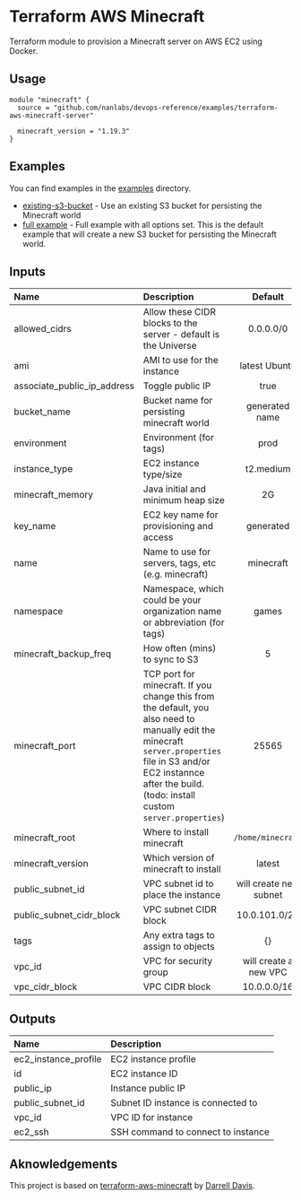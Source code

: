 # Terraform AWS Minecraft

Terraform module to provision a Minecraft server on AWS EC2 using Docker.

## Usage

```hcl
module "minecraft" {
  source = "github.com/nanlabs/devops-reference/examples/terraform-aws-minecraft-server"

  minecraft_version = "1.19.3"
}
```

## Examples

You can find examples in the [examples](./examples) directory.

- [existing-s3-bucket](./examples/existing-s3-bucket) - Use an existing S3 bucket for persisting the Minecraft world
- [full example](./examples/full) - Full example with all options set. This is the default example that will create a new S3 bucket for persisting the Minecraft world.

## Inputs

| Name                        | Description                                                                                                                                                                                                               |        Default         | Required |
| :-------------------------- | :------------------------------------------------------------------------------------------------------------------------------------------------------------------------------------------------------------------------ | :--------------------: | :------: |
| allowed_cidrs               | Allow these CIDR blocks to the server - default is the Universe                                                                                                                                                           |       0.0.0.0/0        |          |
| ami                         | AMI to use for the instance                                                                                                                                                                                               |     latest Ubuntu      |          |
| associate_public_ip_address | Toggle public IP                                                                                                                                                                                                          |          true          |          |
| bucket_name                 | Bucket name for persisting minecraft world                                                                                                                                                                                |     generated name     |          |
| environment                 | Environment (for tags)                                                                                                                                                                                                    |          prod          |          |
| instance_type               | EC2 instance type/size                                                                                                                                                                                                    |       t2.medium        |          |
| minecraft_memory                 | Java initial and minimum heap size                                                                                                                                                                                        |           2G           |          |
| key_name                    | EC2 key name for provisioning and access                                                                                                                                                                                  |       generated        |          |
| name                        | Name to use for servers, tags, etc (e.g. minecraft)                                                                                                                                                                       |       minecraft        |          |
| namespace                   | Namespace, which could be your organization name or abbreviation (for tags)                                                                                                                                               |         games          |          |
| minecraft_backup_freq       | How often (mins) to sync to S3                                                                                                                                                                                            |           5            |          |
| minecraft_port              | TCP port for minecraft. If you change this from the default, you also need to manually edit the minecraft `server.properties` file in S3 and/or EC2 instannce after the build. (todo: install custom `server.properties`) |         25565          |          |
| minecraft_root              | Where to install minecraft                                                                                                                                                                                                |   `/home/minecraft`    |          |
| minecraft_version           | Which version of minecraft to install                                                                                                                                                                                     |         latest         |          |
| public_subnet_id            | VPC subnet id to place the instance                                                                                                                                                                                       | will create new subnet |          |
| public_subnet_cidr_block    | VPC subnet CIDR block                                                                                                                                                                                                     |     10.0.101.0/24      |          |
| tags                        | Any extra tags to assign to objects                                                                                                                                                                                       |           {}           |          |
| vpc_id                      | VPC for security group                                                                                                                                                                                                    | will create a new VPC  |          |
| vpc_cidr_block              | VPC CIDR block                                                                                                                                                                                                            |      10.0.0.0/16       |          |

## Outputs

| Name                 | Description                        |
| :------------------- | :--------------------------------- |
| ec2_instance_profile | EC2 instance profile               |
| id                   | EC2 instance ID                    |
| public_ip            | Instance public IP                 |
| public_subnet_id     | Subnet ID instance is connected to |
| vpc_id               | VPC ID for instance                |
| ec2_ssh              | SSH command to connect to instance |

## Aknowledgements

This project is based on [terraform-aws-minecraft](https://github.com/darrelldavis/terraform-aws-minecraft) by [Darrell Davis](https://github.com/darrelldavis).
